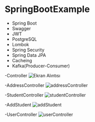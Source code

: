 # SpringBootExample
- Spring Boot
- Swagger
- JWT
- PostgreSQL
- Lombok
- Spring Security
- Spring Data JPA
- Cacheing
- Kafka(Producer-Consumer)

-Controller
![Ekran Alıntısı](https://user-images.githubusercontent.com/76056196/185902309-797e92e4-38d9-42a8-bbc3-291179c2d745.PNG)

-AddressController
![addressController](https://user-images.githubusercontent.com/76056196/185102038-c541ea86-a60b-4840-aefb-f883768b0277.PNG)

-StudentController
![studentController](https://user-images.githubusercontent.com/76056196/185044967-090f6a07-5f2f-4876-8bf7-daf58e6fc7af.PNG)

-AddStudent
![addStudent](https://user-images.githubusercontent.com/76056196/185044960-77095f96-8119-434b-b895-a450c5cfb34d.PNG)

-UserController
![userController](https://user-images.githubusercontent.com/76056196/185044974-c9b68209-d390-455b-b90b-58306118e8a4.PNG)


